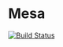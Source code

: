 # Mesa

[![Build Status](https://travis-ci.org/dzucconi/mesa.svg?branch=master)](https://travis-ci.org/dzucconi/mesa)
